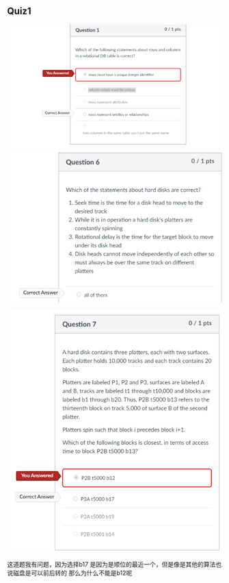 ## Quiz1 

![1655763060101](image/错题/1655763060101.png)![1655763134536](image/错题/1655763134536.png)

![1655763164023](image/错题/1655763164023.png)

这道题我有问题，因为选择b17 是因为是顺位的最近一个，但是像是其他的算法也说磁盘是可以前后转的 那么为什么不能是b12呢
